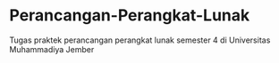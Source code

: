 # Perancangan-Perangkat-Lunak
 Tugas praktek perancangan perangkat lunak semester 4 di Universitas Muhammadiya Jember
